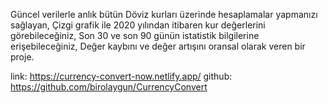 Güncel verilerle anlık bütün Döviz kurları üzerinde hesaplamalar yapmanızı sağlayan,
Çizgi grafik ile 2020 yılından itibaren kur değerlerini görebileceğiniz,
Son 30 ve son 90 günün istatistik bilgilerine erişebileceğiniz,
Değer kaybını ve değer artışını oransal olarak veren bir proje.

link: https://currency-convert-now.netlify.app/
github: https://github.com/birolaygun/CurrencyConvert
